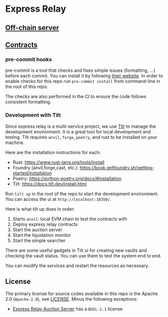 # Express Relay

## [Off-chain server](auction-server/README.md)

## [Contracts](contracts/README.md)

### pre-commit hooks

pre-commit is a tool that checks and fixes simple issues (formatting, ...) before each commit.
You can install it by following [their website](https://pre-commit.com/).
In order to enable checks for this repo run `pre-commit install` from command-line in the root of this repo.

The checks are also performed in the CI to ensure the code follows consistent formatting.

### Development with Tilt

Since express relay is a multi-service project, we use [Tilt](https://tilt.dev/) to manage the development environment.
It is a great tool for local development and testing.
Tilt requires `anvil`, `forge`, `poetry`, and rust to be installed on your machine.

Here are the installation instructions for each:

- Rust: https://www.rust-lang.org/tools/install
- Foundry (anvil,forge,cast, etc.): https://book.getfoundry.sh/getting-started/installation
- Poetry: https://python-poetry.org/docs/#installation
- Tilt: https://docs.tilt.dev/install.html

Run `tilt up` in the root of the repo to start the development environment.
You can access the ui at `http://localhost:10350/`.

Here is what tilt up does in order:

1. Starts `anvil`: local EVM chain to test the contracts with
2. Deploy express relay contracts
3. Start the auction server
4. Start the liquidation monitor
5. Start the simple searcher

There are some useful gadgets in Tilt ui for creating new vaults and checking the vault status.
You can use them to test the system end to end.

You can modify the services and restart the resources as necessary.

## License

The primary license for source codes available in this repo is the Apache 2.0 (`Apache-2.0`), see [LICENSE](./LICENSE). Minus the following exceptions:

- [Express Relay Auction Server](./auction-server) has a `BUSL-1.1` license
